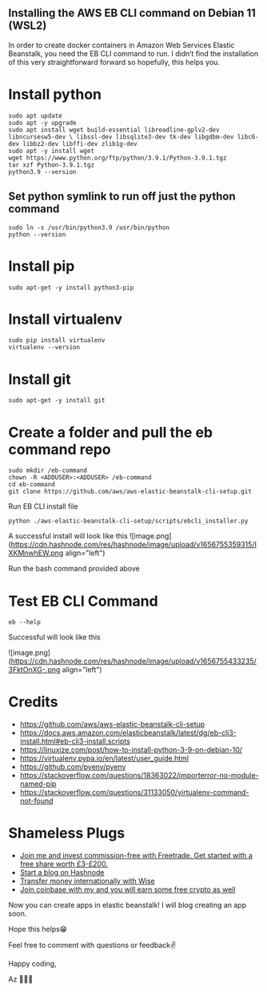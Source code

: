 ## Installing the AWS EB CLI command on Debian 11 (WSL2)

In order to create docker containers in Amazon Web Services Elastic Beanstalk, you need the EB CLI command to run. I didn’t find the installation of this very straightforward forward so hopefully, this helps you.

# Install python
```
sudo apt update 
sudo apt -y upgrade
sudo apt install wget build-essential libreadline-gplv2-dev libncursesw5-dev \ libssl-dev libsqlite3-dev tk-dev libgdbm-dev libc6-dev libbz2-dev libffi-dev zlib1g-dev
sudo apt -y install wget
wget https://www.python.org/ftp/python/3.9.1/Python-3.9.1.tgz
tar xzf Python-3.9.1.tgz
python3.9 --version
```

## Set python symlink to run off just the python command
```
sudo ln -s /usr/bin/python3.9 /usr/bin/python
python --version
```

# Install pip
```
sudo apt-get -y install python3-pip
```

# Install virtualenv
```
sudo pip install virtualenv
virtualenv --version
```

# Install git
```
sudo apt-get -y install git
```

# Create a folder and pull the eb command repo
```
sudo mkdir /eb-command
chown -R <ADDUSER>:<ADDUSER> /eb-command
cd eb-command
git clone https://github.com/aws/aws-elastic-beanstalk-cli-setup.git
```

Run EB CLI install file
```
python ./aws-elastic-beanstalk-cli-setup/scripts/ebcli_installer.py
```

A successful install will look like this
![image.png](https://cdn.hashnode.com/res/hashnode/image/upload/v1656755359315/IXKMnwhEW.png align="left")

Run the bash command provided above

# Test EB CLI Command
```
eb --help
```
Successful will look like this

![image.png](https://cdn.hashnode.com/res/hashnode/image/upload/v1656755433235/3FktOnXG-.png align="left")

# Credits
- https://github.com/aws/aws-elastic-beanstalk-cli-setup
- https://docs.aws.amazon.com/elasticbeanstalk/latest/dg/eb-cli3-install.html#eb-cli3-install.scripts
- https://linuxize.com/post/how-to-install-python-3-9-on-debian-10/
- https://virtualenv.pypa.io/en/latest/user_guide.html
- https://github.com/pyenv/pyenv
- https://stackoverflow.com/questions/18363022/importerror-no-module-named-pip
- https://stackoverflow.com/questions/31133050/virtualenv-command-not-found

# Shameless Plugs 
- [Join me and invest commission-free with Freetrade. Get started with a free share worth £3-£200.](https://magic.freetrade.io/join/asrin/447192e9)
- [Start a blog on Hashnode](https://hashnode.com/@azcodez/joinme)
- [Transfer money internationally with Wise](https://wise.com/invite/ath/asrind)
- [Join coinbase with my and you will earn some free crypto as well](https://coinbase.com/join/dayana_m40?src=android-link)

Now you can create apps in elastic beanstalk! I will blog creating an app soon.

Hope this helps😁

Feel free to comment with questions or feedback✌️

Happy coding,

Az 👨🏾‍💻
